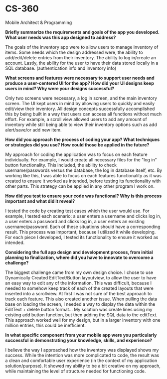 # CS-360
Mobile Architect &amp; Programming

**Briefly summarize the requirements and goals of the app you developed. What user needs was this app designed to address?**

The goals of the inventory app were to allow users to manage inventory of items.  Some needs which the design addressed were, the ability to add/edit/delete entries from their inventory.  The ability to log in/create an account.  Lastly, the ability for the user to have their data stored locally in a SQL database. (authentication info and inventory info)

**What screens and features were necessary to support user needs and produce a user-centered UI for the app? How did your UI designs keep users in mind? Why were your designs successful?**

Only two screens were necessary, a log in screen, and the main inventory screen.  The UI kept users in mind by allowing users to quickly and easily edit/view their inventory.  All design concepts successfully accomplished this by being built in a way that users can access all functions without much effort.  For example, a scroll view allowed users to add any amount of inventory while still being able to view their inventory options such as add alert/save/or add new item.

**How did you approach the process of coding your app? What techniques or strategies did you use? How could those be applied in the future?**

My approach for coding the application was to focus on each feature individually.  For example, I would create all necessary files for the "log in" button functionality.  This included, the ability to check username/passwords versus the database, the log in database itself, etc.  By working like this, I was able to focus on each features functionality as it was created to ensure it worked as intended, before testing its functionality with other parts.  This strategy can be applied in any other program I work on.

**How did you test to ensure your code was functional? Why is this process important and what did it reveal?**

I tested the code by creating test cases which the user would use.  For example, I tested each scenario: a user enters a username and clicks log in, a user enters a password and clicks log in, a user enters an existing username/password.  Each of these situations should have a corresponding result.  This process was important, because I utilized it while developing.  For each piece I developed, I tested its functionality to ensure it worked as intended.

**Considering the full app design and development process, from initial planning to finalization, where did you have to innovate to overcome a challenge?**

The biggest challenge came from my own design choice.  I chose to use Dynamically Created EditText/Button layoutview, to allow the user to have an easy way to edit any of the information.  This was difficult, because I needed to somehow keep track of each of the created layouts that were inserted into a scrollview.  At first I was not sure of the best approach to track each feature.  This also created another issue.  When pulling the data base on loading the screen, I needed a way to display the data within the EditText + delete button format...  My solution was create lines using my existing add button function, but then adding the SQL data to the editText.  This approach worked well for my design, but in a larger inventory with one million entries, this could be inefficient.

**In what specific component from your mobile app were you particularly successful in demonstrating your knowledge, skills, and experience?**

I believe the way I approached how the inventory was displayed shows my success.  While the intention was more complicated to code, the result was a clean and comfortable user experience (in the context of my application solution/purpose).  It showed my ability to be a bit creative on my approach, while maintaining the level of structure needed for functioning code.
